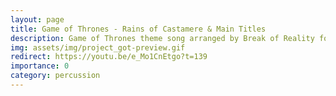```yaml
---
layout: page
title: Game of Thrones - Rains of Castamere & Main Titles
description: Game of Thrones theme song arranged by Break of Reality for three cellos and one djembe. Original composition and soundtrack by Ramin Djawadi.
img: assets/img/project_got-preview.gif
redirect: https://youtu.be/e_Mo1CnEtgo?t=139
importance: 0
category: percussion
---
```

